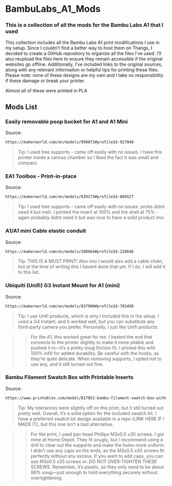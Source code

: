 # BambuLabs_A1_Mods
### This is a collection of all the mods for the Bambu Labs A1 that I used

This collection includes all the Bambu Labs A1 print modifications I use in my setup. Since I couldn't find a better way to host them on Thangs, I decided to create a GitHub repository to organize all the files I’ve used. I’ll also reupload the files here to ensure they remain accessible if the original websites go offline. Additionally, I’ve included links to the original sources, along with any relevant information or helpful tips for printing these files. Please note: none of these designs are my own and I take no responsibility if these damage or break your printer. 

Almost all of these were printed in PLA

## Mods List

### Easily removable poop bucket for A1 and A1 Mini
Source: 
```bash
https://makerworld.com/en/models/950072#profileId-917840 
```
> Tip: I used tree supports - came off easily with no issues. I have this printer inside a canvas chamber so I liked the fact it was small and compact. 

### EA1 Toolbox - Print-in-place
Source: 
```bash
https://makerworld.com/en/models/639173#profileId-860527
```
> Tip: I used tree supports - came off easily with no issues. probs didnt need it but meh. I printed the insert at 100% and the shell at 75% - again probably didnt need it but was nice to have a solid product imo.

### A1/A1 mini Cable elastic conduit
Source: 
```bash
https://makerworld.com/en/models/208664#profileId-228646
```
> Tip: THIS IS A MUST PRINT! Also imo I would also add a cable chain, but at the time of writing this I havent done that yet. If I do, I will add it to this list.

### Ubiquiti (Unifi) G3 Instant Mount for A1 (mini)
Source: 
```bash
https://makerworld.com/en/models/837900#profileId-783498
```
> Tip: I use Unifi products, which is why I included this in the setup. I used a G4 Instant, and it worked well, but you can substitute any third-party camera you prefer. Personally, I just like Unifi products.

>> For the A1, this worked great for me. I heated the end that connects to the printer slightly to make it more pliable and pushed it in—it’s a pretty snug friction fit. I printed this with 100% infill for added durability. Be careful with the hooks, as they’re quite delicate. When removing supports, I opted not to use any, and it still turned out fine.

### Bambu Filament Swatch Box with Printable Inserts
Source: 
```bash
https://www.printables.com/model/817051-bambu-filament-swatch-box-with-printable-inserts
```
> Tip: My tolerances were slightly off on this print, but it still turned out pretty well. Overall, it’s a solid option for the included swatch kit. I have a preferred swatch kit design available in a repo (LINK HERE IF I MADE IT), but this one isn’t a bad alternative.

>> For the print, I used pan head Phillips M3x0.5 x30 screws. I got mine at Home Depot. They fit snugly, but I recommend using a drill to clear out the supports and make the holes more uniform. I didn’t use any caps on the ends, as the M3x0.5 x30 screws fit perfectly without any excess. If you want to add caps, you can use M3x0.5 x35 screws or. DO NOT OVER-TIGHTEN THESE SCREWS. Remember, it’s plastic, so they only need to be about 98% snug—just enough to hold everything securely without overtightening.
